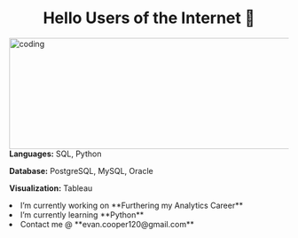 <h1 align="center">Hello Users of the Internet 👋</h1> 
<img align="left" alt="coding" width="800" height="200" src="https://github.com/evanjcooper/evanjcooper/assets/149256581/c0cadce8-270b-40a0-91c0-9b31d92cb0b4">



<p>
  
**Languages:** SQL, Python

**Database:** PostgreSQL, MySQL, Oracle

**Visualization:** Tableau </p>




<li> I’m currently working on **Furthering my Analytics Career** </li> 

<li>  I’m currently learning **Python** </li> 

<li>  Contact me @ **evan.cooper120@gmail.com** </li> 





